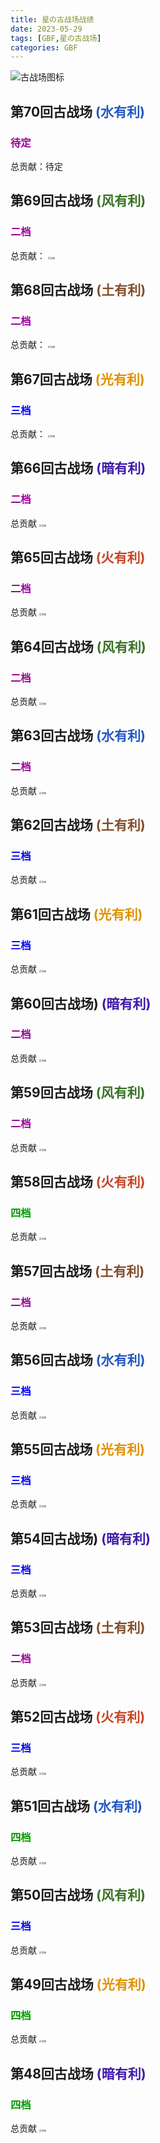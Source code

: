 ```yaml
---
title: 星の古战场战绩
date: 2023-05-29
tags: [GBF,星の古战场]
categories: GBF
---
```

![古战场图标](https://wp.pdcong.top/f/4GMCO/gbfgzc.png)

<!-- more -->

## 第70回古战场<font color="#2259c1"> (水有利)</font>

### <font color="#990099">待定</font>

总贡献：待定
<!-- <img src="" alt="贡献" style="zoom: 25%;" /> -->



## 第69回古战场<font color="#387325"> (风有利)</font>

### <font color="#990099">二档</font>

总贡献：
<img src="https://wp.pdcong.top/f/m12FZ/230927.png" alt="贡献" style="zoom: 25%;" />


## 第68回古战场<font color="#824e2c"> (土有利)</font>

### <font color="#990099">二档</font>

总贡献：
<img src="https://wp.pdcong.top/f/RQGfX/230724.png" alt="贡献" style="zoom: 25%;" />


## 第67回古战场<font color="#e09100"> (光有利)</font>

### <font color="#0000FF">三档</font>

总贡献：
<img src="https://wp.pdcong.top/f/ZdrI3/230529.PNG" alt="贡献" style="zoom: 25%;" />


## 第66回古战场<font color="#3f1aaa"> (暗有利)</font>

### <font color="#990099">二档</font>

总贡献
<img src="https://wp.pdcong.top/f/l7gIY/230427.PNG" alt="贡献" style="zoom:25%;" />


## 第65回古战场<font color="#c84628"> (火有利)</font>

### <font color="#990099">二档</font>

总贡献
<img src="https://wp.pdcong.top/f/wAgC2/230115.JPG" alt="贡献" style="zoom:25%;" />


## 第64回古战场<font color="#387325"> (风有利)</font>

### <font color="#990099">二档</font>

总贡献
<img src="https://wp.pdcong.top/f/1ngi4/221114.JPG" alt="贡献" style="zoom:25%;" />


## 第63回古战场<font color="#2259c1"> (水有利)</font>

### <font color="#990099">二档</font>

总贡献
<img src="https://wp.pdcong.top/f/vJ7hl/220913.JPG" alt="贡献" style="zoom:25%;" />


## 第62回古战场<font color="#824e2c"> (土有利)</font>

### <font color="#0000FF">三档</font>

总贡献
<img src="https://wp.pdcong.top/f/AADUD/220628.JPG" alt="贡献" style="zoom:25%;" />


## 第61回古战场<font color="#e09100"> (光有利)</font>

### <font color="#0000FF">三档</font>

总贡献
<img src="https://wp.pdcong.top/f/xYdHz/220428.JPG" alt="贡献" style="zoom:25%;" />


## 第60回古战场)<font color="#3f1aaa"> (暗有利)</font>

### <font color="#990099">二档</font>

总贡献
<img src="https://wp.pdcong.top/f/o2nIA/220122.JPG" alt="贡献" style="zoom:25%;" />

## 第59回古战场<font color="#387325"> (风有利)</font>

### <font color="#990099">二档</font>

总贡献
<img src="https://wp.pdcong.top/f/OK6sz/211128.JPG" alt="贡献" style="zoom:25%;" />

## 第58回古战场<font color="#c84628"> (火有利)</font>

### <font color="#009900">四档</font>

总贡献
<img src="https://wp.pdcong.top/f/YZVSj/210915.JPG" alt="贡献" style="zoom:25%;" />

## 第57回古战场<font color="#824e2c"> (土有利)</font>

### <font color="#990099">二档</font>

总贡献
<img src="https://wp.pdcong.top/f/QMKuV/210728.JPG" alt="贡献" style="zoom:25%;" />

## 第56回古战场<font color="#2259c1"> (水有利)</font>

### <font color="#0000FF">三档</font>

总贡献
<img src="https://wp.pdcong.top/f/dy3C7/210414.JPG" alt="贡献" style="zoom:25%;" />

## 第55回古战场<font color="#e09100"> (光有利)</font>

### <font color="#0000FF">三档</font>

总贡献
<img src="https://wp.pdcong.top/f/ygpcY/210122.JPG" alt="贡献" style="zoom:25%;" />

## 第54回古战场)<font color="#3f1aaa"> (暗有利)</font>

### <font color="#0000FF">三档</font>

总贡献
<img src="https://wp.pdcong.top/f/J32sk/201121.JPG" alt="贡献" style="zoom:25%;" />

## 第53回古战场<font color="#824e2c"> (土有利)</font>

### <font color="#990099">二档</font>

总贡献
<img src="https://wp.pdcong.top/f/MakIK/200829.JPG" alt="贡献" style="zoom:25%;" />

## 第52回古战场<font color="#c84628"> (火有利)</font>

### <font color="#0000FF">三档</font>

总贡献
<img src="https://wp.pdcong.top/f/2KrT4/200628.JPG" alt="贡献" style="zoom:25%;" />

## 第51回古战场<font color="#2259c1"> (水有利)</font>

### <font color="#009900">四档</font>

总贡献
<img src="https://wp.pdcong.top/f/kpOiP/200420.JPG" alt="贡献" style="zoom:25%;" />

## 第50回古战场<font color="#387325"> (风有利)</font>

### <font color="#0000FF">三档</font>

总贡献
<img src="https://wp.pdcong.top/f/nynty/200225.JPG" alt="贡献" style="zoom:25%;" />

## 第49回古战场<font color="#e09100"> (光有利)</font>

### <font color="#009900">四档</font>

总贡献
<img src="https://wp.pdcong.top/f/p1Xup/200127.JPG" alt="贡献" style="zoom:25%;" />

## 第48回古战场<font color="#3f1aaa"> (暗有利)</font>

### <font color="#009900">四档</font>

总贡献
<img src="https://wp.pdcong.top/f/KXrUK/191122.PNG" alt="贡献" style="zoom:25%;" />
